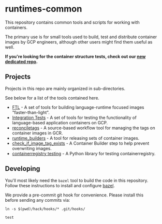 runtimes-common
=============

This repository contains common tools and scripts for working with containers.

The primary use is for small tools used to build, test and distribute container images by GCP engineers, although other users might find them useful as well.

**If you're looking for the container structure tests, check out our [new dedicated repo](https://github.com/GoogleCloudPlatform/container-structure-test).**

## Projects

Projects in this repo are mainly organized in sub-directories.

See below for a list of the tools contained here.

* [FTL](./ftl/) - A set of tools for building language-runtime focused images "faster-than-light".
* [Integration Tests](./integration_tests/) - A set of tools for testing the functionality of language-based application containers on GCP.
* [reconciletags](./reconciletags/) - A source-based workflow tool for managing the tags on container images in GCR.
* [runtime_builders](./runtime_builders) - A tool for releasing sets of container images.
* [check_if_image_tag_exists](./check_if_image_tag_exists/) - A Container Builder step to help prevent overwriting images.
* [containerregistry testing](./testing/) - A Python library for testing containerregistry.

## Developing

You'll most likely need the `bazel` tool to build the code in this repository.
Follow these instructions to install and configure [bazel](https://bazel.build/).

We provide a pre-commit git hook for convenience.
Please install this before sending any commits via:

```shell
ln -s $(pwd)/hack/hooks/* .git/hooks/

test
